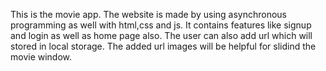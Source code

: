 This is the movie app.
The website is made by using asynchronous programming as well with html,css and js.
It contains features like signup and login as well as home page also.
The user can also add url which will stored in local storage.
The added url images will be helpful for slidind the movie window.

